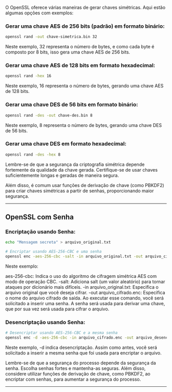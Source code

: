 O OpenSSL oferece várias maneiras de gerar chaves simétricas. Aqui estão algumas opções com exemplos:

### Gerar uma chave AES de 256 bits (padrão) em formato binário:
```bash
openssl rand -out chave-simetrica.bin 32
```

Neste exemplo, 32 representa o número de bytes, e como cada byte é composto por 8 bits, isso gera uma chave AES de 256 bits.

### Gerar uma chave AES de 128 bits em formato hexadecimal:
```bash
openssl rand -hex 16
```

Neste exemplo, 16 representa o número de bytes, gerando uma chave AES de 128 bits.

### Gerar uma chave DES de 56 bits em formato binário:
```bash
openssl rand -des -out chave-des.bin 8
```

Neste exemplo, 8 representa o número de bytes, gerando uma chave DES de 56 bits.

### Gerar uma chave DES em formato hexadecimal:
```bash
openssl rand -des -hex 8
```

Lembre-se de que a segurança da criptografia simétrica depende fortemente da qualidade da chave gerada. Certifique-se de usar chaves suficientemente longas e geradas de maneira segura.

Além disso, é comum usar funções de derivação de chave (como PBKDF2) para criar chaves simétricas a partir de senhas, proporcionando maior segurança.

---

## OpenSSL com Senha

### Encriptação usando Senha:

```bash
echo "Mensagem secreta" > arquivo_original.txt

# Encriptar usando AES-256-CBC e uma senha
openssl enc -aes-256-cbc -salt -in arquivo_original.txt -out arquivo_cifrado.enc
```
Neste exemplo:

aes-256-cbc: Indica o uso do algoritmo de cifragem simétrica AES com modo de operação CBC.
-salt: Adiciona salt (um valor aleatório) para tornar ataques por dicionário mais difíceis.
-in arquivo_original.txt: Especifica o arquivo original que você deseja cifrar.
-out arquivo_cifrado.enc: Especifica o nome do arquivo cifrado de saída.
Ao executar esse comando, você será solicitado a inserir uma senha. A senha será usada para derivar uma chave, que por sua vez será usada para cifrar o arquivo.

### Desencriptação usando Senha:

```bash
# Desencriptar usando AES-256-CBC e a mesma senha
openssl enc -d -aes-256-cbc -in arquivo_cifrado.enc -out arquivo_desencriptado.txt
```
Neste exemplo, -d indica desencriptação. Assim como antes, você será solicitado a inserir a mesma senha que foi usada para encriptar o arquivo.

Lembre-se de que a segurança do processo depende da segurança da senha. Escolha senhas fortes e mantenha-as seguras. Além disso, considere utilizar funções de derivação de chave, como PBKDF2, ao encriptar com senhas, para aumentar a segurança do processo.

---
